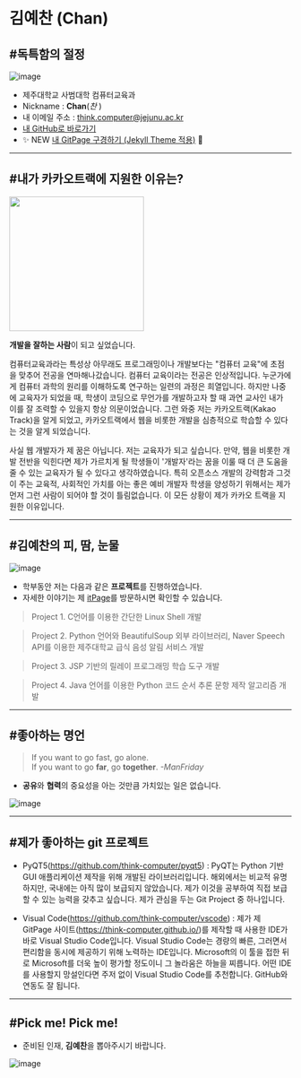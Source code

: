 # 김예찬 (Chan)
## #독특함의 절정

![image](https://item.kakaocdn.net/do/36e509cee3c0d3e6284e26f4df760bcaf43ad912ad8dd55b04db6a64cddaf76d)
* 제주대학교 사범대학 컴퓨터교육과
* Nickname : **Chan**(*찬* )
* 내 이메일 주소 : think.computer@jejunu.ac.kr
* [내 GitHub로 바로가기](https://github.com/think-computer/opensource-class)
* :sparkles: NEW [내 GitPage 구경하기 (Jekyll Theme 적용)](https://think-computer.github.io/) :fork_and_knife:

---
## #내가 카카오트랙에 지원한 이유는?

<img src = "http://www.ichibanguhak.com/public_html/main/data/cheditor4/1805/9f1c338f2b48eb257d0371b628f18560_8yl2S5rLLV6ZQ4l.gif" style = "height : 240px">

**개발을 잘하는 사람**이 되고 싶었습니다. <br>

컴퓨터교육과라는 특성상 아무래도 프로그래밍이나 개발보다는 "컴퓨터 교육"에 초점을 맞추어 전공을 연마해나갔습니다. 컴퓨터 교육이라는 전공은 인상적입니다. 누군가에게 컴퓨터 과학의 원리를 이해하도록 연구하는 일련의 과정은 희열입니다. 하지만 나중에 교육자가 되었을 때, 학생이 코딩으로 무언가를 개발하고자 할 때 과연 교사인 내가 이를 잘 조력할 수 있을지 항상 의문이었습니다. 그런 와중 저는 카카오트랙(Kakao Track)을 알게 되었고, 카카오트랙에서 웹을 비롯한 개발을 심층적으로 학습할 수 있다는 것을 알게 되었습니다. 

사실 웹 개발자가 제 꿈은 아닙니다. 저는 교육자가 되고 싶습니다. 만약, 웹을 비롯한 개발 전반을 익힌다면 제가 가르치게 될 학생들이 '개발자'라는 꿈을 이룰 때 더 큰 도움을 줄 수 있는 교육자가 될 수 있다고 생각하였습니다. 특히 오픈소스 개발의 강력함과 그것이 주는 교육적, 사회적인 가치를 아는 좋은 예비 개발자 학생을 양성하기 위해서는 제가 먼저 그런 사람이 되어야 할 것이 틀림없습니다. 이 모든 상황이 제가 카카오 트랙을 지원한 이유입니다.

---
##  #김예찬의 피, 땀, 눈물
![image](https://item.kakaocdn.net/do/7bc82c52413617e0d1e252f100c4738bf43ad912ad8dd55b04db6a64cddaf76d)
* 학부동안 저는 다음과 같은 **프로젝트**를 진행하였습니다.
* 자세한 이야기는 제 [itPage](https://think-computer.github.io/)를 방문하시면 확인할 수 있습니다.

> Project 1. C언어를 이용한 간단한 Linux Shell 개발

> Project 2. Python 언어와 BeautifulSoup 외부 라이브러리, Naver Speech API를 이용한 제주대학교 급식 음성 알림 서비스 개발

> Project 3. JSP 기반의 릴레이 프로그래밍 학습 도구 개발

> Project 4. Java 언어를 이용한 Python 코드 순서 추론 문항 제작 알고리즘 개발

---
## #좋아하는 명언
> If you want to go fast, go alone.  
> If you want to go **far**, go **together**.
> _-ManFriday_

* **공유**와 **협력**의 중요성을 아는 것만큼 가치있는 일은 없습니다.

![image](https://item.kakaocdn.net/do/4c39a4e3b7aaa984fac1f92b4de16a7af43ad912ad8dd55b04db6a64cddaf76d)

---
## #제가 좋아하는 git 프로젝트
* PyQT5(https://github.com/think-computer/pyqt5) : PyQT는 Python 기반 GUI 애플리케이션 제작을 위해 개발된 라이브러리입니다. 해외에서는 비교적 유명하지만, 국내에는 아직 많이 보급되지 않았습니다. 제가 이것을 공부하여 직접 보급할 수 있는 능력을 갖추고 싶습니다. 제가 관심을 두는 Git Project 중 하나입니다. 

* Visual Code(https://github.com/think-computer/vscode) : 제가 제 GitPage 사이트(https://think-computer.github.io/)를 제작할 때 사용한 IDE가 바로 Visual Studio Code입니다. Visual Studio Code는 경량의 빠른, 그러면서 편리함을 동시에 제공하기 위해 노력하는 IDE입니다. Microsoft의 이 툴을 접한 뒤로 Microsoft를 더욱 높이 평가할 정도이니 그 놀라움은 하늘을 찌릅니다. 어떤 IDE를 사용할지 망설인다면 주저 없이 Visual Studio Code를 추천합니다. GitHub와 연동도 잘 됩니다.

---

## #Pick me! Pick me! 

* 준비된 인재, **김예찬**을 뽑아주시기 바랍니다.

![image](https://item.kakaocdn.net/do/d9eab65a838a51ffbf788e80d696de26f43ad912ad8dd55b04db6a64cddaf76d)
